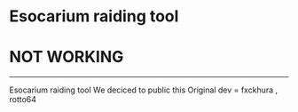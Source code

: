 # Esocarium raiding tool  
# NOT WORKING 
----
Esocarium raiding tool 
We deciced to public this
Original dev = fxckhura , rotto64
